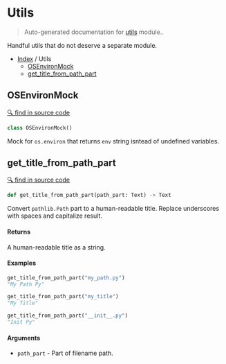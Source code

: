 # Utils

> Auto-generated documentation for [utils](../utils.py) module..

Handful utils that do not deserve a separate module.

- [Index](README.md#modules) / Utils
  - [OSEnvironMock](#osenvironmock)
  - [get_title_from_path_part](#get_title_from_path_part)

## OSEnvironMock

[🔍 find in source code](../utils.py#L7)

```python
class OSEnvironMock()
```

Mock for `os.environ` that returns `env` string isntead of undefined variables.

## get_title_from_path_part

[🔍 find in source code](../utils.py#L23)

```python
def get_title_from_path_part(path_part: Text) -> Text
```

Convert `pathlib.Path` part to a human-readable title.
Replace underscores with spaces and capitalize result.

#### Returns

A human-readable title as a string.

#### Examples

```python
get_title_from_path_part("my_path.py")
"My Path Py"

get_title_from_path_part("my_title")
"My Title"

get_title_from_path_part("__init__.py")
"Init Py"
```

#### Arguments

- `path_part` - Part of filename path.
